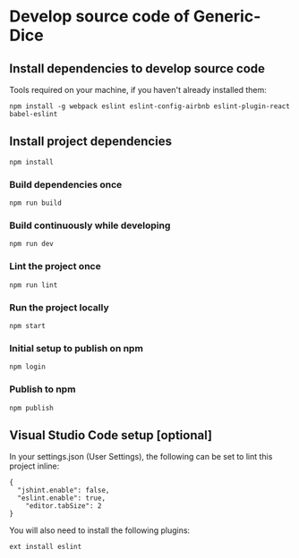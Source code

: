 # Develop source code of Generic-Dice

## Install dependencies to develop source code

Tools required on your machine, if you haven't already installed them:

```
npm install -g webpack eslint eslint-config-airbnb eslint-plugin-react babel-eslint
```

## Install project dependencies

```
npm install
```

### Build dependencies once

```
npm run build
```

### Build continuously while developing

```
npm run dev
```

### Lint the project once

```
npm run lint
```

### Run the project locally

```
npm start
```

### Initial setup to publish on npm

```
npm login
```

### Publish to npm

```
npm publish
```

## Visual Studio Code setup [optional]

In your settings.json (User Settings), the following can be set to lint this project inline:

```
{
  "jshint.enable": false,
  "eslint.enable": true,
	"editor.tabSize": 2
}
```

You will also need to install the following plugins:

```
ext install eslint
```
